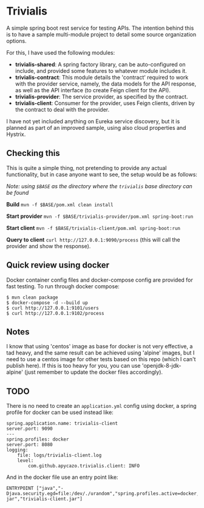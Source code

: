 # Trivialis
A simple spring boot rest service for testing APIs. The intention behind this is to have
a sample multi-module project to detail some source organization options.

For this, I have used the following modules:

* **trivialis-shared**: A spring factory library, can be auto-configured on include, and provided some features to
whatever module includes it.
* **trivialis-contract**: This module details the 'contract' required to work with the provider service, namely, the
data models for the API response, as well as the API interface (to create Feign client for the API).
* **trivialis-provider**: The service provider, as specified by the contract.
* **trivialis-client**: Consumer for the provider, uses Feign clients, driven by the contract to deal with the provider.

I have not yet included anything on Eureka service discovery, but it is planned as part of an improved sample, using also 
cloud properties and Hystrix.

## Checking this

This is quite a simple thing, not pretending to provide any actual functionality, but in case anyone want to see, the 
setup would be as follows:

*Note: using `$BASE` as the directory where the `trivialis` base directory can be found*

**Build** `mvn -f $BASE/pom.xml clean install`

**Start provider** `mvn -f $BASE/trivialis-provider/pom.xml spring-boot:run`

**Start client** `mvn -f $BASE/trivialis-client/pom.xml spring-boot:run`

**Query to client** `curl http://127.0.0.1:9090/process` (this will call the provider and show the response).

## Quick review using docker

Docker container config files and docker-compose config are provided for fast testing. To run through docker compose:

```
$ mvn clean package
$ docker-compose -d --build up
$ curl http://127.0.0.1:9101/users
$ curl http://127.0.0.1:9102/process
```

## Notes

I know that using 'centos' image as base for docker is not very effective, a tad heavy, and the same result
can be achieved using 'alpine' images, but I need to use a centos image for other tests based on 
this repo (which I can't publish here). If this is too heavy for you, you can use 'openjdk-8-jdk-alpine'
(just remember to update the docker files accordingly).

## TODO

There is no need to create an `application.yml` config using docker, a spring profile for docker can be used instead like:

```
spring.application.name: trivialis-client
server.port: 9090
---
spring.profiles: docker
server.port: 8080
logging:
    file: logs/trivialis-client.log
    level:
        com.github.apycazo.trivialis.client: INFO
```

And in the docker file use an entry point like:
```
ENTRYPOINT ["java","-Djava.security.egd=file:/dev/./urandom","spring.profiles.active=docker,"-jar","trivialis-client.jar"]
```